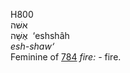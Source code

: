 <body>
  <p>H800<br>  אשּׁה  <br> אֶשָּׁה  ‎  ‘eshshâh  <br><i>esh-shaw‘ </i><br>Feminine of <a href="h0784.htm">784</a>  <i>fire: - </i>fire.<br></p>
 </body>
